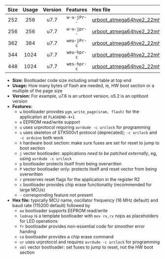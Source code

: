 |Size|Usage|Version|Features|Hex file|
|:-:|:-:|:-:|:-:|:--|
|252|256|u7.7|`w-u-jPr--`|[urboot_atmega64hve2_22mhz1184_230400bps_lednop_ur_vbl.hex](https://raw.githubusercontent.com/stefanrueger/urboot.hex/main/mcus/atmega64hve2/fcpu_22mhz1184/230400_bps/urboot_atmega64hve2_22mhz1184_230400bps_lednop_ur_vbl.hex)|
|256|256|u7.7|`w-u-jpr--`|[urboot_atmega64hve2_22mhz1184_230400bps_lednop_fr_ur_vbl.hex](https://raw.githubusercontent.com/stefanrueger/urboot.hex/main/mcus/atmega64hve2/fcpu_22mhz1184/230400_bps/urboot_atmega64hve2_22mhz1184_230400bps_lednop_fr_ur_vbl.hex)|
|362|384|u7.7|`weu-jPr-c`|[urboot_atmega64hve2_22mhz1184_230400bps_ee_lednop_fr_ce_ur_vbl.hex](https://raw.githubusercontent.com/stefanrueger/urboot.hex/main/mcus/atmega64hve2/fcpu_22mhz1184/230400_bps/urboot_atmega64hve2_22mhz1184_230400bps_ee_lednop_fr_ce_ur_vbl.hex)|
|344|1024|u7.7|`weu-hpr-c`|[urboot_atmega64hve2_22mhz1184_230400bps_ee_lednop_fr_ce_ur.hex](https://raw.githubusercontent.com/stefanrueger/urboot.hex/main/mcus/atmega64hve2/fcpu_22mhz1184/230400_bps/urboot_atmega64hve2_22mhz1184_230400bps_ee_lednop_fr_ce_ur.hex)|
|448|1024|u7.7|`wes-hpr-c`|[urboot_atmega64hve2_22mhz1184_230400bps_ee_lednop_fr_ce.hex](https://raw.githubusercontent.com/stefanrueger/urboot.hex/main/mcus/atmega64hve2/fcpu_22mhz1184/230400_bps/urboot_atmega64hve2_22mhz1184_230400bps_ee_lednop_fr_ce.hex)|

- **Size:** Bootloader code size including small table at top end
- **Usage:** How many bytes of flash are needed, ie, HW boot section or a multiple of the page size
- **Version:** For example, u7.6 is an urboot version, o5.2 is an optiboot version
- **Features:**
  + `w` bootloader provides `pgm_write_page(sram, flash)` for the application at `FLASHEND-4+1`
  + `e` EEPROM read/write support
  + `u` uses urprotocol requiring `avrdude -c urclock` for programming
  + `s` uses skeleton of STK500v1 protocol (deprecated); `-c urclock` and `-c arduino` both work
  + `h` hardware boot section: make sure fuses are set for reset to jump to boot section
  + `j` vector bootloader: applications *need to be patched externally*, eg, using `avrdude -c urclock`
  + `p` bootloader protects itself from being overwritten
  + `P` vector bootloader only: protects itself and reset vector from being overwritten
  + `r` preserves reset flags for the application in the register R2
  + `c` bootloader provides chip erase functionality (recommended for large MCUs)
  + `-` corresponding feature not present
- **Hex file:** typically MCU name, oscillator frequency (16 MHz default) and baud rate (115200 default) followed by
  + `ee` bootloader supports EEPROM read/write
  + `lednop` is a template bootloader with `mov rx,rx` nops as placeholders for LED operations
  + `fr` bootloader provides non-essential code for smoother error handing
  + `ce` bootloader provides a chip erase command
  + `ur` uses urprotocol and requires `avrdude -c urclock` for programming
  + `vbl` vector bootloader: set fuses to jump to reset, not the HW boot section
